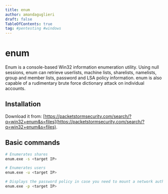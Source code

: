 ```yaml
---
title: enum
author: amandaguglieri
draft: false
TableOfContents: true
tag: #pentesting #windows 
---
```


# enum

Enum is a console-based Win32 information enumeration utility. Using null sessions, enum can retrieve userlists, machine lists, sharelists, namelists, group and member lists, password and LSA policy information. enum is also capable of a rudimentary brute force dictionary attack on individual accounts. 

## Installation

Download it from: [https://packetstormsecurity.com/search/?q=win32+enum&s=files](https://packetstormsecurity.com/search/?q=win32+enum&s=files).

## Basic commands
  
```bash
# Enumerates shares
enum.exe -s <target IP>     

# Enumerates users
enum.exe -u <target IP>

# Displays the password policy in case you need to mount a network authentification attack
enum.exe -p <target IP> 
```

